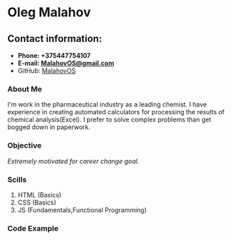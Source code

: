 # Oleg Malahov  
## Contact information:
+ **Phone: +375447754107**
+ **E-mail: MalahovOS@gmail.com**
+ GitHub: [MalahovOS](https://github.com/MalahovOS)
### About Me
I'm work in the pharmaceutical industry as a leading chemist.
I have experience in creating automated calculators for processing the results of chemical analysis(Excel).
I prefer to solve complex problems than get bogged down in paperwork.
### Objective
*Extremely motivated for career change goal.*
### Scills
1. HTML (Basics)
2. CSS (Basics)
3. JS (Fundamentals,Functional Programming)
### Code Example
